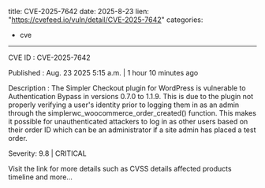  
title: CVE-2025-7642
date: 2025-8-23
lien: "https://cvefeed.io/vuln/detail/CVE-2025-7642"
categories:
  - cve
---

CVE ID : CVE-2025-7642

Published :  Aug. 23
2025
5:15 a.m. | 1 hour
10 minutes ago

Description : The Simpler Checkout plugin for WordPress is vulnerable to Authentication Bypass in versions 0.7.0 to 1.1.9. This is due to the plugin not properly verifying a user's identity prior to logging them in as an admin through the simplerwc_woocommerce_order_created() function. This makes it possible for unauthenticated attackers to log in as other users based on their order ID
which can be an administrator if a site admin has placed a test order.

Severity: 9.8 | CRITICAL

Visit the link for more details
such as CVSS details
affected products
timeline
and more...
